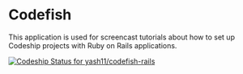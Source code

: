 Codefish
======================

This application is used for screencast tutorials about how to set up Codeship projects with Ruby on Rails applications.

[ ![Codeship Status for yash11/codefish-rails](https://www.codeship.io/projects/55cd83b0-044b-0132-4808-06cd9fe8c123/status)](https://www.codeship.io/projects/30623)